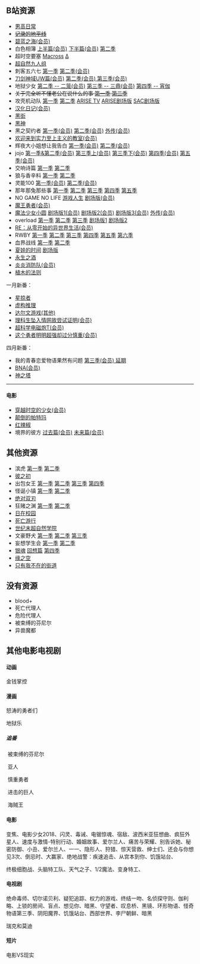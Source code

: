 <head>
	<script type="text/javascript">
	(function() {
		var link = document.createElement('link');
		link.type = 'image/x-icon';
		link.rel = 'shortcut icon';
		link.href = '../h.ico';
		document.getElementsByTagName('head')[0].appendChild(link);
	}());
	</script>
</head>


## B站资源

- <a href="https://www.bilibili.com/bangumi/media/md2680/">男高日常</a>  
- <del><a href="https://www.bilibili.com/bangumi/play/ss289/">记录的地平线</a></del>
- <a href="https://www.bilibili.com/bangumi/media/md102312/">碧蓝之海(会员)</a>  
- 白色相簿  <a href="https://www.bilibili.com/bangumi/media/md1078">上半篇(会员)</a>  <a href="https://www.bilibili.com/bangumi/media/md28220987">下半篇(会员)</a>  <a href="https://www.bilibili.com/bangumi/media/md3516/">第二季</a>  
- 超时空要塞  <a href="https://www.bilibili.com/bangumi/media/md1187/">Macross</a>  <a href="https://www.bilibili.com/bangumi/media/md3530/">Δ</a>  
- <a href="https://www.bilibili.com/bangumi/media/md5526">超自然九人组</a>  
- 刺客五六七  <a href="https://www.bilibili.com/bangumi/media/md6360/">第一季</a>  <a href="https://www.bilibili.com/bangumi/media/md28222513/">第二季(会员)</a>  
- <a href="https://www.bilibili.com/bangumi/media/md130412/">刀剑神域UW篇(会员)</a> <a href="https://www.bilibili.com/bangumi/media/md28222723">第二季(会员) </a> <a href="https://www.bilibili.com/bangumi/media/md28228119">第三季(会员) </a> 
- 地狱少女  <a href="https://www.bilibili.com/bangumi/media/md28220983">第二季 -- 二笼(会员)</a>  <a href="https://www.bilibili.com/bangumi/media/md28220469">第三季 -- 三鼎(会员)</a>  <a href="https://www.bilibili.com/bangumi/media/md6341/">第四季 -- 宵伽</a>  
- <del>关于完全听不懂老公在说什么的事  <a href="https://www.bilibili.com/bangumi/media/md1530/">第一季</a>  <a href="https://www.bilibili.com/bangumi/media/md1655">第二季</a>  </del>
- 攻壳机动队  <a href="https://www.bilibili.com/bangumi/media/md1564">第一季</a>  <a href="https://www.bilibili.com/bangumi/media/md1565">第二季</a>  <a href="https://www.bilibili.com/bangumi/media/md1568">ARISE TV</a>  <a href="https://www.bilibili.com/bangumi/media/md5180">ARISE剧场版</a>  <a href="https://www.bilibili.com/bangumi/media/md1566">SAC剧场版</a>  
- <a href="https://www.bilibili.com/bangumi/media/md4314622">汉化日记(会员)</a>  
- <a href="https://www.bilibili.com/bangumi/media/md2601">黑街</a>  
- <a href="https://www.bilibili.com/bangumi/media/md1102/">黑神</a>  
- 黑之契约者  <a href="https://www.bilibili.com/bangumi/media/md1064/">第一季(会员)</a>  <a href="https://www.bilibili.com/bangumi/media/md1065">第二季(会员)</a>  <a href="https://www.bilibili.com/bangumi/media/md1066/">外传(会员)</a>  
- <a href="https://www.bilibili.com/bangumi/media/md6339/">欢迎来到实力至上主义的教室(会员)</a>  
- 辉夜大小姐想让我告白 <a href="https://www.bilibili.com/bangumi/media/md5267730/">第一季(会员)</a>  <a href="https://www.bilibili.com/bangumi/media/md28228367">第二季(会员)</a>  
- jojo  <a href="https://www.bilibili.com/bangumi/media/md28223479">第一季&第二季(会员)</a>  <a href="https://www.bilibili.com/bangumi/media/md28223481">第三季上(会员)</a>  <a href="https://www.bilibili.com/bangumi/media/md28223483">第三季下(会员)</a>  <a href="https://www.bilibili.com/bangumi/media/md140552">第四季(会员)</a>  <a href="https://www.bilibili.com/bangumi/media/md135652">第五季(会员)</a>  
- 交响诗篇  <a href="https://www.bilibili.com/bangumi/media/md790/">第一季</a>  <a href="https://www.bilibili.com/bangumi/media/md791">第二季</a>  
- 狼与香辛料  <a href="https://www.bilibili.com/bangumi/media/md1071/">第一季</a>  <a href="https://www.bilibili.com/bangumi/media/md1072">第二季</a>  
- 灵能100  <a href="https://www.bilibili.com/bangumi/media/md5058/">第一季(会员)</a>  <a href="https://www.bilibili.com/bangumi/media/md4762734">第二季(会员)</a>  
- 那年那兔那些事  <a href="https://www.bilibili.com/bangumi/media/md1689/">第一季</a>  <a href="https://www.bilibili.com/bangumi/media/md2967">第二季</a>  <a href="https://www.bilibili.com/bangumi/media/md5559">第三季</a>  <a href="https://www.bilibili.com/bangumi/media/md6018">第四季</a>  <a href="https://www.bilibili.com/bangumi/media/md28222617">第五季</a>  
- NO GAME NO LIFE  <a href="https://www.bilibili.com/bangumi/media/md184">游戏人生</a>  <a href="https://www.bilibili.com/bangumi/media/md28222224">剧场版(会员)</a>  
- <a href="https://www.bilibili.com/bangumi/media/md444/">魔王勇者(会员)</a>  
- <a href="https://www.bilibili.com/bangumi/media/md2539/">魔法少女小圆</a>  <a href="https://www.bilibili.com/bangumi/media/md28220103">剧场版1(会员)</a>  <a href="https://www.bilibili.com/bangumi/media/md28220104">剧场版2(会员)</a>  <a href="https://www.bilibili.com/bangumi/media/md28220105">剧场版3(会员)</a>  <a href="https://www.bilibili.com/bangumi/media/md28223817">外传(会员)</a>  
- overload  <a href="https://www.bilibili.com/bangumi/media/md2576">第一季</a>  <a href="https://www.bilibili.com/bangumi/media/md8792">第二季</a>  <a href="https://www.bilibili.com/bangumi/media/md102252">第三季</a>  <a href="https://www.bilibili.com/bangumi/media/md91972">剧场版1</a>  <a href="https://www.bilibili.com/bangumi/media/md113152">剧场版2</a>  
- <a href="https://www.bilibili.com/bangumi/media/md3461/">RE：从零开始的异世界生活(会员)</a>  
- RWBY  <a href="https://www.bilibili.com/bangumi/media/md333/">第一季</a>  <a href="https://www.bilibili.com/bangumi/media/md334">第二季</a>  <a href="https://www.bilibili.com/bangumi/media/md2894">第三季</a>  <a href="https://www.bilibili.com/bangumi/media/md5636">第四季</a>  <a href="https://www.bilibili.com/bangumi/media/md7552">第五季</a>  <a href="https://www.bilibili.com/bangumi/media/md2430940">第六季</a>  
- 血界战线  <a href="https://www.bilibili.com/bangumi/media/md1553/">第一季</a>  <a href="https://www.bilibili.com/bangumi/media/md6439/">第二季</a>  
- <a href="https://www.bilibili.com/bangumi/media/md3339/">夏娃的时间</a>  <a href="https://www.bilibili.com/bangumi/media/md2004">剧场版</a>  
- <a href="https://www.bilibili.com/bangumi/media/md1359/">永生之酒</a>  
- <a href="https://www.bilibili.com/bangumi/media/md28221335/">炎炎消防队(会员)</a>  
- <a href="https://www.bilibili.com/bangumi/media/md2659/">植木的法则</a>  



一月新番：

- <a href="https://www.bilibili.com/bangumi/media/md28224117/">星掠者</a>  
- <a href="https://www.bilibili.com/bangumi/media/md28224145/">虚构推理</a>  
- <a href="http://www.yhdm.tv/show/4760.html">达尔文游戏(其他)</a>  
- <a href="https://www.bilibili.com/bangumi/media/md28223860/">理科生坠入情网故尝试证明(会员)</a>  
- <a href="https://www.bilibili.com/bangumi/media/md28224095/">超科学电磁炮T(会员)</a>  
- <a href="https://www.bilibili.com/bangumi/media/md28222736/">这个勇者明明超强却过分慎重(会员)</a>  



四月新番：

- 我的青春恋爱物语果然有问题 <a href="https://www.bilibili.com/bangumi/media/md28228386/">第三季(会员) 延期</a> 
- <a href="https://www.bilibili.com/bangumi/media/md28228266/">BNA(会员)</a>  
- <a href="https://www.bilibili.com/bangumi/media/md28228355/">神之塔</a>  

------

#### 电影

- <a href="https://www.bilibili.com/bangumi/media/md2687/">穿越时空的少女(会员)</a>  
- <a href="https://www.bilibili.com/bangumi/media/md3668/">颠倒的帕特玛</a>  
- <a href="https://www.bilibili.com/video/av4887477">红辣椒</a>  
- 境界的彼方  <a href="https://www.bilibili.com/bangumi/media/md3366">过去篇(会员)</a>  <a href="https://www.bilibili.com/bangumi/media/md2844/">未来篇(会员)</a>  



## 其他资源

- 滨虎  <a href="http://www.yhdm.tv/show/1327.html">第一季</a>  <a href="http://www.yhdm.tv/show/1328.html">第二季</a>  
- <a href="http://www.yhdm.tv/show/4112.html">彼之初</a>  
- 出包女王  <a href="http://www.yhdm.tv/show/3722.html">第一季</a>  <a href="http://www.yhdm.tv/show/3720.html">第二季</a>  <a href="http://www.yhdm.tv/show/3719.html">第三季</a>  <a href="http://www.yhdm.tv/show/3721.html">第四季</a>  
- 怪诞小镇  <a href="http://www.yhdm.tv/show/4582.html">第一季</a>  <a href="http://www.yhdm.tv/show/4583.html">第二季</a>  
- <a href="http://www.yhdm.tv/show/1152.html">绝对双刃</a>  
- 狂赌之渊  <a href="http://www.yhdm.tv/show/3890.html">第一季</a>  <a href="http://www.yhdm.tv/show/4370.html">第二季</a>  
- <a href="http://www.yhdm.tv/show/3728.html">日在校园</a>  
- <a href="http://www.yhdm.tv/show/1201.html">死亡游行</a>  
- <a href="http://www.yhdm.tv/show/79.html">世纪末超自然学院</a>  
- 文豪野犬  <a href="http://www.yhdm.tv/show/2457.html">第一季</a>  <a href="http://www.yhdm.tv/show/3320.html">第二季</a>  <a href="http://www.yhdm.tv/show/4527.html">第三季</a>  
- 妄想学生会  <a href="http://www.yhdm.tv/show/524.html">第一季</a>  <a href="http://www.yhdm.tv/show/1621.html">第二季</a>  
- <a href="http://www.yhdm.tv/show/1223.html">银魂</a>  <a href="http://www.yhdm.tv/show/3868.html">回想篇</a>  <a href="http://www.yhdm.tv/show/1237.html">第四季</a>  
- <a href="http://www.yhdm.tv/show/3746.html">缘之空</a>  
- <a href="http://www.yhdm.tv/show/2499.html">只有我不在的街道</a>  



## 没有资源

- blood+
- 死亡代理人
- 危险代理人
- 被束缚的芬尼尔
- 异兽魔都



## 其他电影电视剧

#### 动画

金钱掌控

#### 漫画

怒涛的勇者们

地狱乐

##### 	追番

​		被束缚的芬尼尔

​		亚人

​		慎重勇者

​		进击的巨人

​		海贼王

#### 电影

变焦、电影少女2018、闪灵、毒诫、电锯惊魂、宿敌、波西米亚狂想曲、疯狂外星人、速度与激情-特别行动、婚姻故事、爱尔兰人、痛苦与荣耀、别告诉她、秘密防御、小丑、爱尔兰人、一一、隐形人、狩猎、惊天营救、绅士们、还会与你想见3次、倒忌时、大赢家、绝地战警：疾速追击、从宫本到你、饥饿站台、

终极细胞战、头脑特工队、天气之子、1/2魔法、变身特工、

#### 电视剧

绝命毒师、切尔诺贝利、疑犯追踪、权力的游戏、终结一吻、名侦探守则、伽利略、上锁的房间、盲点、想见你、暗黑、守望者、叹息桥、黑镜、环形物语、怪奇物语第三季、阴阳魔界、饥饿站台、西部世界、李尸朝鲜、暗黑

瑞克和莫迪

#### 短片

电影VS现实



